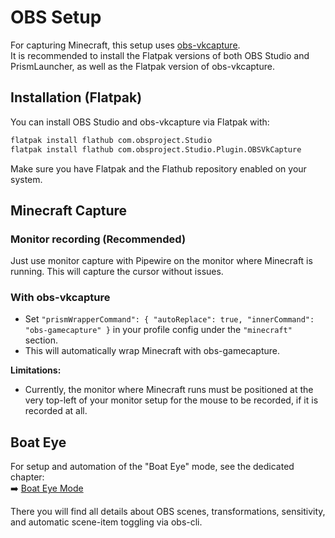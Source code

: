 # OBS Setup

For capturing Minecraft, this setup uses [obs-vkcapture](https://github.com/nowrep/obs-vkcapture).  
It is recommended to install the Flatpak versions of both OBS Studio and PrismLauncher, as well as the Flatpak version of obs-vkcapture.

## Installation (Flatpak)

You can install OBS Studio and obs-vkcapture via Flatpak with:

```bash
flatpak install flathub com.obsproject.Studio
flatpak install flathub com.obsproject.Studio.Plugin.OBSVkCapture
```

Make sure you have Flatpak and the Flathub repository enabled on your system.

## Minecraft Capture

### Monitor recording (Recommended)
Just use monitor capture with Pipewire on the monitor where Minecraft is running. This will capture the cursor without issues.

### With obs-vkcapture
- Set `"prismWrapperCommand": { "autoReplace": true, "innerCommand": "obs-gamecapture" }` in your profile config under the `"minecraft"` section.
- This will automatically wrap Minecraft with obs-gamecapture.

**Limitations:**
- Currently, the monitor where Minecraft runs must be positioned at the very top-left of your monitor setup for the mouse to be recorded, if it is recorded at all.

## Boat Eye

For setup and automation of the "Boat Eye" mode, see the dedicated chapter:  
➡️ [Boat Eye Mode](./016-boateye.md)

There you will find all details about OBS scenes, transformations, sensitivity, and automatic scene-item toggling via obs-cli.

